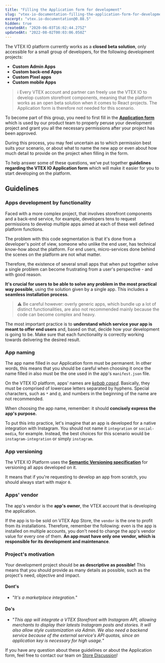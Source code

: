 ```yaml
---
title: "Filling the Application form for development"
slug: "vtex-io-documentation-filling-the-application-form-for-development"
excerpt: "vtex.io-documentation@0.88.5"
hidden: true
createdAt: "2020-06-03T16:02:44.275Z"
updatedAt: "2022-08-02T00:03:06.058Z"
---
```

The VTEX IO platform currently works as a **closed beta solution**, only accessible for a small group of developers, for the following development projects: 

- **Custom Admin Apps**
- **Custom back-end Apps**
- **Custom Pixel apps**
- **Custom mobile Apps**

>ℹ️ Every VTEX account and partner can freely use the VTEX IO to develop custom storefront components, meaning that the platform works as an open beta solution when it comes to React projects. The Application form is therefore not needed for this scenario.

To become part of this group, you need to first fill in the [**Application form**](https://docs.google.com/forms/d/e/1FAIpQLSfhuhFxvezMhPEoFlN9yFEkUifGQlGP4HmJQgx6GP32WZchBw/viewform) which is used by our product team to properly peruse your development project and grant you all the necessary permissions after your project has been approved.

During this process, you may feel uncertain as to which permission best suits your scenario, or about what to name the new app or even about how much detail to provide on the project when filling in the form.
  
To help answer some of these questions, we've put together **guidelines regarding the VTEX IO Application form** which will make it easier for you to start developing on the platform.

## Guidelines

### Apps development by functionality

Faced with a more complex project, that involves storefront components and a back-end service, for example, developers tens to request permissions to develop multiple apps aimed at each of these well defined platform functions.

The problem with this code segmentation is that it's done from a developer's point of view, someone who unlike the end user, has technical know-how about the platform. For end users, micro-services done behind the scenes on the platform are not what matter.

Therefore, the existence of several small apps that when put together solve a single problem can become frustrating from a user's perspective - and with good reason. 

**It's crucial for users to be able to solve any problem in the most practical way possible**, using the solution given by a single app. This includes a **seamless installation process**.  
  
>⚠️ Be careful however: overly generic apps, which bundle up a lot of distinct functionalities, are also not recommended mainly because the code can become complex and heavy.

The most important practice is to **understand which service your app is meant to offer end users** and, based on that, decide how your development is going to be. Make sure that each functionality is correctly working towards delivering the desired result.

### App naming

The app name filled in our Application form must be permanent. In other words, this means that you should be careful when choosing it once the name filled in also must be the one used in the app's `manifest.json` file. 

On the VTEX IO platform, apps' names are *[kebab cased](https://en.wiktionary.org/wiki/kebab_case)*. Basically, they must be comprised of lowercase letters separated by hyphens. Special characters, such as `*` and `@`, and numbers in the beginning of the name are not recommended.

When choosing the app name, remember: it should **concisely express the app's purpose.** 

To put this into practice, let's imagine that an app is developed for a native integration with Instagram. You should not name it `integration` or `social-media`, for example. Instead, the best choices for this scenario would be `instagram-integration` or simply `instagram`.

### App versioning

The VTEX IO Platform uses the [**Semantic Versioning specification**](https://semver.org/) for versioning all apps developed on it.

It means that if you're requesting to develop an app from scratch, you should always start with major `0`.

### Apps' vendor

The app's vendor is the **app's owner**, the VTEX account that is developing the application. 

If the app is to-be sold on VTEX App Store, the `vendor` is the one to profit from its installations. Therefore, remember the following: even is the app is installed on multiple accounts, you don't need to change the app's vendor value for every one of them. **An app must have only one vendor, which is responsible for its development and maintenance**.

### Project's motivation

Your development project should be **as descriptive as possible!** This means that you should provide as many details as possible, such as the project's need, objective and impact. 

#### Dont's

- "*It's a marketplace integration.*"

#### Do's

- "*This app will integrate a VTEX Storefront with Instagram API, allowing merchants to display their latests Instagram posts and stories. It will also allow style customization via Admin. We also need a backend service because of the external service's API quotas, since an application key is necessary for high usage.*"

If you have any question about these guidelines or about the Application form, feel free to contact our team on [Store Discussion](http://github.com/vtex-apps/store-discussion/)!
